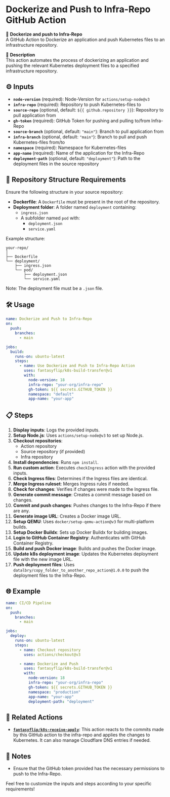 # Dockerize and Push to Infra-Repo GitHub Action

🚀 **Dockerize and push to Infra-Repo**  
A GitHub Action to Dockerize an application and push Kubernetes files to an infrastructure repository.

📄 **Description**  
This action automates the process of dockerizing an application and pushing the relevant Kubernetes deployment files to a specified infrastructure repository.

## ⚙️ Inputs

- **`node-version`** (required): Node-Version for `actions/setup-node@v3`
- **`infra-repo`** (required): Repository to push Kubernetes-files to
- **`source-repo`** (optional, default: `${{ github.repository }}`): Repository to pull application from
- **`gh-token`** (required): GitHub Token for pushing and pulling to/from Infra-Repo
- **`source-branch`** (optional, default: `"main"`): Branch to pull application from
- **`infra-branch`** (optional, default: `"main"`): Branch to pull and push Kubernetes-files from/to
- **`namespace`** (required): Namespace for Kubernetes-files
- **`app-name`** (required): Name of the application for the Infra-Repo
- **`deployment-path`** (optional, default: `"deployment"`): Path to the deployment files in the source repository

## 📂 Repository Structure Requirements

Ensure the following structure in your source repository:

- **Dockerfile**: A `Dockerfile` must be present in the root of the repository.
- **Deployment folder**: A folder named `deployment` containing:
  - `ingress.json`
  - A subfolder named `pod` with:
    - `deployment.json`
    - `service.yaml`

Example structure:

```
your-repo/
│
├── Dockerfile
└── deployment/
    ├── ingress.json
    └── pod/
        ├── deployment.json
        └── service.yaml
```

Note: The deployment file must be a `.json` file.

## 🛠️ Usage

```yaml
name: Dockerize and Push to Infra-Repo
on:
  push:
    branches:
      - main

jobs:
  build:
    runs-on: ubuntu-latest
    steps:
      - name: Use Dockerize and Push to Infra-Repo Action
        uses: fantasyflip/k8s-build-transfer@v1
        with:
          node-version: 18
          infra-repo: "your-org/infra-repo"
          gh-token: ${{ secrets.GITHUB_TOKEN }}
          namespace: "default"
          app-name: "your-app"
```

## 📋 Steps

1. **Display inputs**: Logs the provided inputs.
2. **Setup Node.js**: Uses `actions/setup-node@v3` to set up Node.js.
3. **Checkout repositories**:
   - Action repository
   - Source repository (if provided)
   - Infra repository
4. **Install dependencies**: Runs `npm install`.
5. **Run custom action**: Executes `checkIngress` action with the provided inputs.
6. **Check Ingress files**: Determines if the Ingress files are identical.
7. **Merge Ingress ruleset**: Merges Ingress rules if needed.
8. **Check for changes**: Verifies if changes were made to the Ingress file.
9. **Generate commit message**: Creates a commit message based on changes.
10. **Commit and push changes**: Pushes changes to the Infra-Repo if there are any.
11. **Generate image URL**: Creates a Docker image URL.
12. **Setup QEMU**: Uses `docker/setup-qemu-action@v3` for multi-platform builds.
13. **Setup Docker Buildx**: Sets up Docker Buildx for building images.
14. **Login to GitHub Container Registry**: Authenticates with GitHub Container Registry.
15. **Build and push Docker image**: Builds and pushes the Docker image.
16. **Update k8s deployment image**: Updates the Kubernetes deployment file with the new image URL.
17. **Push deployment files**: Uses `datalbry/copy_folder_to_another_repo_action@1.0.0` to push the deployment files to the Infra-Repo.

## 🌐 Example

```yaml
name: CI/CD Pipeline
on:
  push:
    branches:
      - main

jobs:
  deploy:
    runs-on: ubuntu-latest
    steps:
      - name: Checkout repository
        uses: actions/checkout@v3

      - name: Dockerize and Push
        uses: fantasyflip/k8s-build-transfer@v1
        with:
          node-version: 18
          infra-repo: "your-org/infra-repo"
          gh-token: ${{ secrets.GITHUB_TOKEN }}
          namespace: "production"
          app-name: "your-app"
          deployment-path: "deployment"
```

## 🔄 Related Actions

- [**`fantasyflip/k8s-receive-apply`**](https://github.com/fantasyflip/k8s-receive-apply): This action reacts to the commits made by this GitHub action to the infra-repo and applies the changes to Kubernetes. It can also manage Cloudflare DNS entries if needed.

## 📝 Notes

- Ensure that the GitHub token provided has the necessary permissions to push to the Infra-Repo.

Feel free to customize the inputs and steps according to your specific requirements!
